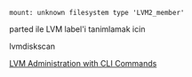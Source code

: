 ```
mount: unknown filesystem type 'LVM2_member'
```

parted ile LVM label'i tanimlamak icin 


lvmdiskscan



[LVM Administration with CLI Commands](https://access.redhat.com/documentation/en-US/Red_Hat_Enterprise_Linux/6/html/Logical_Volume_Manager_Administration/LVM_CLI.html)


